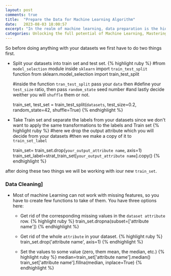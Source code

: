 ```yaml
---
layout: post
comments: true
title:  "Prepare the Data for Machine Learning Algorithm"
date:   2023-08-03 18:00:57
excerpt: "In the realm of machine learning, data preparation is the hidden key that unlocks the true potential of algorithms. Just as a sculptor carefully shapes and refines raw materials to create a masterpiece, data preparation involves transforming and refining raw data into a well-structured, clean, and meaningful format. This crucial step sets the foundation for accurate and effective machine learning models, determining the very essence of success in any data-driven endeavor. In this blog post, we embark on an enlightening journey through the art of preparing data for machine learning algorithms, unraveling the techniques and best practices that empower us to unleash the full power of artificial intelligence."
categories: Unlocking the full potential of Machine Learning, Mastering the Art of Data Preparation
---
```


So before doing anything with your datasets we first have to do two things first.
- Split your datasets into train set and test set.
  {% highlight ruby %}
    #from `model_selection` module inside `sklearn` import `train_test_split` function
    from sklearn.model_selection import train_test_split

    #inside the function `tran_test_split` pass your `data` then
    #define your `test_size` ratio, then pass `random_state` seed number
    #and lastly decide weither you will `shuffle` them or not.
    
    train_set, test_set = train_test_split(`datasets`, test_size=0.2, random_state=42, shuffle=True)
  {% endhighlight %}

- Take Train set and separate the labels from your datasets since we don't want to apply the same transformations to the labels and Train set
  {% highlight ruby %}
    #here we drop the output attribute which you will decide from your datasets
    #then we make a copy of it to `train_set_label`

    train_set= train_set.drop(`your_output_attribute name`, axis=1)
    train_set_label=strat_train_set[`your_output_attribute name`].copy()
  {% endhighlight %}

after doing these two things we will be working with iour new `train_set`.

### Data Cleaning]
- Most of machine Learning can not work with missing features, so you have to create few functions to take of them. You have three options here:
    - Get rid of the corresponding missing values in the `dataset attribute` row.
        {% highlight ruby %}
         train_set.dropna(subset=['attribute name'])
        {% endhighlight %}

    - Get rid of the whole `attribute` in your dataset.
        {% highlight ruby %}
         train_set.drop('attribute name', axis=1)
        {% endhighlight %}

    - Set the values to some value (zero, them mean, the median, etc.)
        {% highlight ruby %}
         median=train_set['attribute name'].median()
         train_set['attribute name'].fillna(median, inplace=True)
        {% endhighlight %}